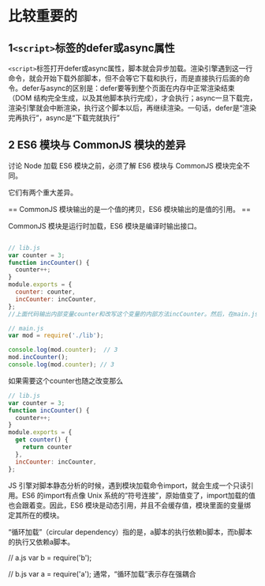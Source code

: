 # 比较重要的

## 1```<script>```标签的defer或async属性

 ```<script>```标签打开defer或async属性，脚本就会异步加载。渲染引擎遇到这一行命令，就会开始下载外部脚本，但不会等它下载和执行，而是直接执行后面的命令。defer与async的区别是：defer要等到整个页面在内存中正常渲染结束（DOM 结构完全生成，以及其他脚本执行完成），才会执行；async一旦下载完，渲染引擎就会中断渲染，执行这个脚本以后，再继续渲染。一句话，defer是“渲染完再执行”，async是“下载完就执行”

## 2 ES6 模块与 CommonJS 模块的差异


讨论 Node 加载 ES6 模块之前，必须了解 ES6 模块与 CommonJS 模块完全不同。

它们有两个重大差异。

== CommonJS 模块输出的是一个值的拷贝，ES6 模块输出的是值的引用。 ==

CommonJS 模块是运行时加载，ES6 模块是编译时输出接口。

```javascript

// lib.js
var counter = 3;
function incCounter() {
  counter++;
}
module.exports = {
  counter: counter,
  incCounter: incCounter,
};
//上面代码输出内部变量counter和改写这个变量的内部方法incCounter。然后，在main.js里面加载这个模块。

// main.js
var mod = require('./lib');

console.log(mod.counter);  // 3
mod.incCounter();
console.log(mod.counter); // 3
```

如果需要这个counter也随之改变那么
```javascript
// lib.js
var counter = 3;
function incCounter() {
  counter++;
}
module.exports = {
  get counter() {
    return counter
  },
  incCounter: incCounter,
};
```
JS 引擎对脚本静态分析的时候，遇到模块加载命令import，就会生成一个只读引用。ES6 的import有点像 Unix 系统的“符号连接”，原始值变了，import加载的值也会跟着变。因此，ES6 模块是动态引用，并且不会缓存值，模块里面的变量绑定其所在的模块。



“循环加载”（circular dependency）指的是，a脚本的执行依赖b脚本，而b脚本的执行又依赖a脚本。

// a.js
var b = require('b');

// b.js
var a = require('a');
通常，“循环加载”表示存在强耦合